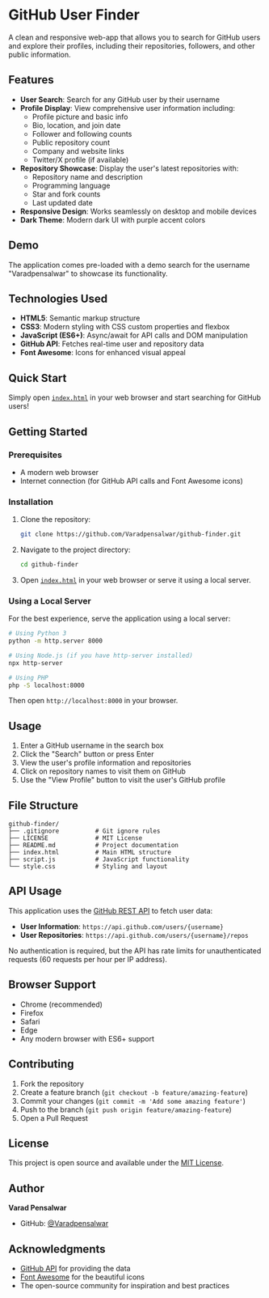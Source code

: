 # GitHub User Finder

A clean and responsive web-app that allows you to search for GitHub users and explore their profiles, including their repositories, followers, and other public information.

## Features

- **User Search**: Search for any GitHub user by their username
- **Profile Display**: View comprehensive user information including:
  - Profile picture and basic info
  - Bio, location, and join date
  - Follower and following counts
  - Public repository count
  - Company and website links
  - Twitter/X profile (if available)
- **Repository Showcase**: Display the user's latest repositories with:
  - Repository name and description
  - Programming language
  - Star and fork counts
  - Last updated date
- **Responsive Design**: Works seamlessly on desktop and mobile devices
- **Dark Theme**: Modern dark UI with purple accent colors

## Demo

The application comes pre-loaded with a demo search for the username "Varadpensalwar" to showcase its functionality.

## Technologies Used

- **HTML5**: Semantic markup structure
- **CSS3**: Modern styling with CSS custom properties and flexbox
- **JavaScript (ES6+)**: Async/await for API calls and DOM manipulation
- **GitHub API**: Fetches real-time user and repository data
- **Font Awesome**: Icons for enhanced visual appeal

## Quick Start

Simply open [`index.html`](index.html) in your web browser and start searching for GitHub users!

## Getting Started

### Prerequisites

- A modern web browser
- Internet connection (for GitHub API calls and Font Awesome icons)

### Installation

1. Clone the repository:
   ```bash
   git clone https://github.com/Varadpensalwar/github-finder.git
   ```

2. Navigate to the project directory:
   ```bash
   cd github-finder
   ```

3. Open [`index.html`](index.html) in your web browser or serve it using a local server.

### Using a Local Server

For the best experience, serve the application using a local server:

```bash
# Using Python 3
python -m http.server 8000

# Using Node.js (if you have http-server installed)
npx http-server

# Using PHP
php -S localhost:8000
```

Then open `http://localhost:8000` in your browser.

## Usage

1. Enter a GitHub username in the search box
2. Click the "Search" button or press Enter
3. View the user's profile information and repositories
4. Click on repository names to visit them on GitHub
5. Use the "View Profile" button to visit the user's GitHub profile

## File Structure

```text
github-finder/
├── .gitignore          # Git ignore rules
├── LICENSE             # MIT License
├── README.md           # Project documentation
├── index.html          # Main HTML structure
├── script.js           # JavaScript functionality
└── style.css           # Styling and layout
```

## API Usage

This application uses the [GitHub REST API](https://docs.github.com/en/rest) to fetch user data:

- **User Information**: `https://api.github.com/users/{username}`
- **User Repositories**: `https://api.github.com/users/{username}/repos`

No authentication is required, but the API has rate limits for unauthenticated requests (60 requests per hour per IP address).

## Browser Support

- Chrome (recommended)
- Firefox
- Safari
- Edge
- Any modern browser with ES6+ support

## Contributing

1. Fork the repository
2. Create a feature branch (`git checkout -b feature/amazing-feature`)
3. Commit your changes (`git commit -m 'Add some amazing feature'`)
4. Push to the branch (`git push origin feature/amazing-feature`)
5. Open a Pull Request

## License

This project is open source and available under the [MIT License](LICENSE).

## Author

**Varad Pensalwar**
- GitHub: [@Varadpensalwar](https://github.com/Varadpensalwar)

## Acknowledgments

- [GitHub API](https://docs.github.com/en/rest) for providing the data
- [Font Awesome](https://fontawesome.com/) for the beautiful icons
- The open-source community for inspiration and best practices
